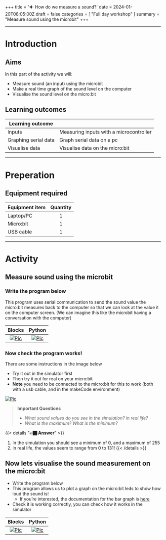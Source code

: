 +++
title = '🔉 How do we measure a sound?'
date = 2024-01-20T08:05:00Z
draft = false
categories = [ "Full day workshop" ]
summary = "Measure sound using the microbit"
+++

---

# Introduction

## Aims
In this part of the activity we will:
* Measure sound (an input) using the microbit
* Make a real time graph of the sound level on the computer
* Visualise the sound level on the micro:bit


## Learning outcomes

| Learning outcome     |                                         |
| -------------------- | --------------------------------------- |
| Inputs               | Measuring inputs with a microcontroller |
| Graphing serial data | Graph serial data on a pc               |
| Visualise data       | Visualise data on the micro:bit         |

---

# Preperation

## Equipment required

| Equipment item | Quantity |
| -------------- | :------: |
| Laptop/PC      |    1     |
| Micro:bit      |    1     |
| USB cable      |    1     |

---

# Activity

## Measure sound using the microbit

### Write the program below

This program uses serial communication to send the sound value the micro:bit measures back to the computer so that we can look at the value it on the computer screen. (We can imagine this like the microbit having a conversation with the computer)

|                                          Blocks                                          |                                          Python                                          |
| :--------------------------------------------------------------------------------------: | :--------------------------------------------------------------------------------------: |
| [![Pic](/images/measure_sound_level_blocks.png)](/images/measure_sound_level_blocks.png) | [![Pic](/images/measure_sound_level_python.png)](/images/measure_sound_level_python.png) |

### Now check the program works!

There are some instructions in the image below

* Try it out in the simulator first
* Then try it out for real on your micro:bit
* **Note** you need to be connected to the micro:bit for this to work (both with a usb cable, and in the makeCode environment)

[![Pic](/images/serial_data.png)](/images/serial_data.png)

>**Important Questions**
>* *What sound values do you see in the simulation? in real life?*
>* *What is the maximum? What is the minimum?*

{{< details "**👉🏾 Answer**" >}}
1. In the simulation you should see a minimum of 0, and a maximum of 255
2. In real life, the values seem to range from 0 to 131!
{{< /details >}}

## Now lets visualise the sound measurement on the micro:bit

* Write the program below
* This program allows us to plot a graph on the micro:bit leds to show how loud the sound is!
  * If you’re interested, the documentation for the bar graph is [here](https://makecode.microbit.org/reference/led/plot-bar-graph)
* Check it is working correctly, you can check how it works in the simulator

|                                            Blocks                                            |                                            Python                                            |
| :------------------------------------------------------------------------------------------: | :------------------------------------------------------------------------------------------: |
| [![Pic](/images/visualise_sound_level_blocks.png)](/images/visualise_sound_level_blocks.png) | [![Pic](/images/visualise_sound_level_python.png)](/images/visualise_sound_level_python.png) |

